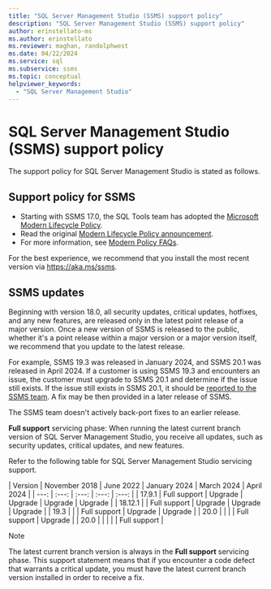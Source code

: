 ```yaml
---
title: "SQL Server Management Studio (SSMS) support policy"
description: "SQL Server Management Studio (SSMS) support policy"
author: erinstellato-ms
ms.author: erinstellato
ms.reviewer: maghan, randolphwest
ms.date: 04/22/2024
ms.service: sql
ms.subservice: ssms
ms.topic: conceptual
helpviewer_keywords:
  - "SQL Server Management Studio"
---
```

# SQL Server Management Studio (SSMS) support policy

The support policy for SQL Server Management Studio is stated as follows.

## Support policy for SSMS

- Starting with SSMS 17.0, the SQL Tools team has adopted the [Microsoft Modern Lifecycle Policy](/lifecycle/policies/modern).
- Read the original [Modern Lifecycle Policy announcement](/lifecycle/announcements/modern-policy).
- For more information, see [Modern Policy FAQs](/lifecycle/faq/modern-policy).

For the best experience, we recommend that you install the most recent version via <https://aka.ms/ssms>.

## SSMS updates

Beginning with version 18.0, all security updates, critical updates, hotfixes, and any new features, are released only in the latest point release of a major version. Once a new version of SSMS is released to the public, whether it's a point release within a major version or a major version itself, we recommend that you update to the latest release.

For example, SSMS 19.3 was released in January 2024, and SSMS 20.1 was released in April 2024. If a customer is using SSMS 19.3 and encounters an issue, the customer must upgrade to SSMS 20.1 and determine if the issue still exists. If the issue still exists in SSMS 20.1, it should be [reported to the SSMS team](https://aka.ms/ssms-feedback). A fix may be then provided in a later release of SSMS.

The SSMS team doesn't actively back-port fixes to an earlier release.

**Full support** servicing phase: When running the latest current branch version of SQL Server Management Studio, you receive all updates, such as security updates, critical updates, and new features.

Refer to the following table for SQL Server Management Studio servicing support.

| Version | November 2018 | June 2022 | January 2024 | March 2024 | April 2024 |
| ---: | :---: | :---: | :---: | :---: |
| 17.9.1 | Full support | Upgrade | Upgrade | Upgrade | Upgrade |
| 18.12.1 | | Full support | Upgrade | Upgrade | Upgrade |
| 19.3 | | | Full support | Upgrade | Upgrade |
| 20.0 | | | | Full support | Upgrade |
| 20.0 | | | | | Full support |

> [!NOTE]  
> The latest current branch version is always in the **Full support** servicing phase. This support statement means that if you encounter a code defect that warrants a critical update, you must have the latest current branch version installed in order to receive a fix.
